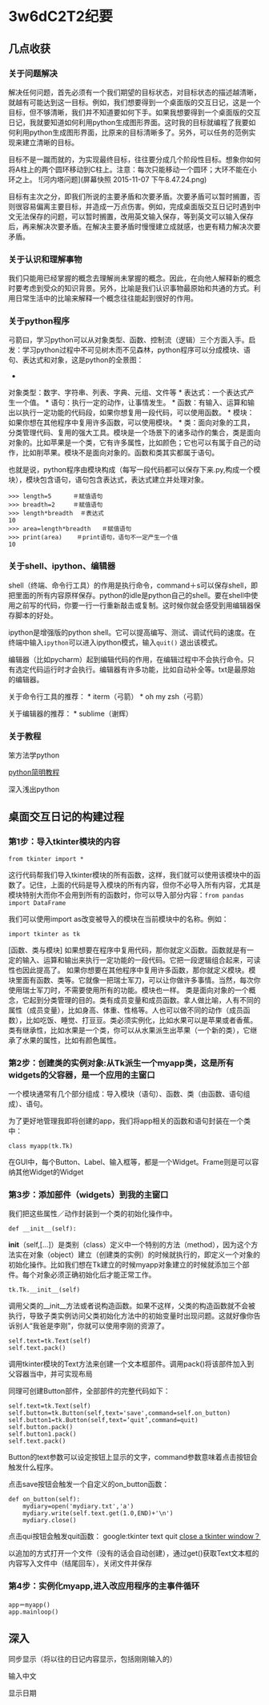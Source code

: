 # 3w6dC2T2纪要



## 几点收获

### 关于问题解决

解决任何问题，首先必须有一个我们期望的目标状态，对目标状态的描述越清晰，就越有可能达到这一目标。例如，我们想要得到一个桌面版的交互日记，这是一个目标，但不够清晰，我们并不知道要如何下手。如果我想要得到一个桌面版的交互日记，我就要知道如何利用python生成图形界面。这时我的目标就编程了我要如何利用python生成图形界面，比原来的目标清晰多了。另外，可以任务的范例实现来建立清晰的目标。

目标不是一蹴而就的，为实现最终目标，往往要分成几个阶段性目标。想象你如何将A柱上的两个圆环移动到C柱上。注意：每次只能移动一个圆环；大环不能在小环之上。
![河内塔问题](屏幕快照 2015-11-07 下午8.47.24.png)


目标有主次之分，即我们所说的主要矛盾和次要矛盾。次要矛盾可以暂时搁置，否则很容易偏离主要目标，并造成一万点伤害。例如，完成桌面版交互日记时遇到中文无法保存的问题，可以暂时搁置，改用英文输入保存，等到英文可以输入保存后，再来解决次要矛盾。在解决主要矛盾时慢慢建立成就感，也更有精力解决次要矛盾。


### 关于认识和理解事物
我们只能用已经掌握的概念去理解尚未掌握的概念。因此，在向他人解释新的概念时要考虑到受众的知识背景。另外，比喻是我们认识事物最原始和共通的方式。利用日常生活中的比喻来解释一个概念往往能起到很好的作用。



### 关于python程序
弓箭曰，学习python可以从对象类型、函数、控制流（逻辑）三个方面入手。启发：学习python过程中不可见树木而不见森林，python程序可以分成模块、语句、表达式和对象，这是python的全景图：

* 
对象类型：数字、字符串、列表、字典、元组、文件等
* 
表达式：一个表达式产生一个值。
* 
语句：执行一定的动作，让事情发生。
* 
函数：有输入、运算和输出以执行一定功能的代码段，如果你想复用一段代码，可以使用函数。
* 
模块：如果你想在其他程序中复用许多函数，可以使用模块。
* 
类：面向对象的工具，分类管理代码、复用的强大工具。模块是一个场景下的诸多动作的集合，类是面向对象的。比如苹果是一个类，它有许多属性，比如颜色；它也可以有属于自己的动作，比如削苹果。模块不是面向对象的。函数和类其实都属于语句。

也就是说，python程序由模块构成（每写一段代码都可以保存下来.py,构成一个模块），模块包含语句，语句包含表达式，表达式建立并处理对象。

    >>> length=5      ＃赋值语句
    >>> breadth=2     ＃赋值语句
    >>> length*breadth  ＃表达式
    10
    >>> area=length*breadth   ＃赋值语句
    >>> print(area)    ＃print语句，语句不一定产生一个值
    10


### 关于shell、ipython、编辑器
shell（终端、命令行工具）的作用是执行命令，command＋s可以保存shell，即把里面的所有内容原样保存。python的idle是python自己的shell。要在shell中使用之前写的代码，你要一行一行重新敲击或复制。这时候你就会感受到用编辑器保存脚本的好处。

ipython是增强版的python shell。它可以提高编写、测试、调试代码的速度。在终端中输入```ipython```可以进入ipython模式，输入```quit()``` 退出该模式。

编辑器（比如pycharm）起到编辑代码的作用，在编辑过程中不会执行命令。只有选定代码运行时才会执行。编辑器有许多功能，比如自动补全等。txt是最原始的编辑器。

关于命令行工具的推荐：
* 
iterm（弓箭）
* 
oh my zsh（弓箭）

关于编辑器的推荐：
* 
sublime（谢辉）



### 关于教程
笨方法学python

[python简明教程](http://www.kuqin.com/abyteofpython_cn/)

深入浅出python



## 桌面交互日记的构建过程


### 第1步：导入tkinter模块的内容

```from tkinter import *```

这行代码帮我们导入tkinter模块的所有函数，这样，我们就可以使用该模块中的函数了。记住，上面的代码是导入模块的所有内容，但你不必导入所有内容，尤其是模块特别大而你不会用到所有的函数时，你可以导入部分内容：```from pandas import DataFrame```

我们可以使用import as改变被导入的模块在当前模块中的名称。例如：

```import tkinter as tk```


[函数、类与模块]
如果想要在程序中复用代码，那你就定义函数。函数就是有一定的输入、运算和输出来执行一定功能的一段代码。它把一段逻辑组合起来，可读性也因此提高了。
如果你想要在其他程序中复用许多函数，那你就定义模块。模块里面有函数、类等。它就像一把瑞士军刀，可以让你做许多事情。当然，每次你使用瑞士军刀时，不需要使用所有的功能。模块也一样。
类是面向对象的一个概念，它起到分类管理的目的。类有成员变量和成员函数。拿人做比喻，人有不同的属性（成员变量），比如身高、体重、性格等。人也可以做不同的动作（成员函数），比如吃饭、睡觉、打豆豆。类必须实例化，比如水果可以是苹果或者香蕉。类有继承性，比如水果是一个类，你可以从水果派生出苹果（一个新的类），它继承了水果的属性，比如有颜色属性。



### 第2步：创建类的实例对象:从Tk派生一个myapp类，这是所有widgets的父容器，是一个应用的主窗口
一个模块通常有几个部分组成：导入模块（语句）、函数、类（由函数、语句组成）、语句。

为了更好地管理我即将创建的app，我们将app相关的函数和语句封装在一个类中：

```class myapp(tk.Tk)```

在GUI中，每个Button、Label、输入框等，都是一个Widget。Frame则是可以容纳其他Widget的Widget

### 第3步：添加部件（widgets）到我的主窗口
我们把这些属性／动作封装到一个类的初始化操作中。

    def __init__(self):


__init__（self,[...]）是类别（class）定义中一个特别的方法（method），因为这个方法实在对象（object）建立（创建类的实例）的时候就执行的，即定义一个对象的初始化操作。比如我们想在Tk建立的时候myapp对象建立的时候就添加三个部件。每个对象必须正确初始化后才能正常工作。


    tk.Tk.__init__(self)

调用父类的__init__方法或者说构造函数。如果不这样，父类的构造函数就不会被执行，导致子类实例访问父类初始化方法中的初始变量时出现问题。这就好像你告诉别人“我爸是李刚”，你就可以使用李刚的资源了。



    self.text=tk.Text(self)
    self.text.pack()

调用tkinter模块的Text方法来创建一个文本框部件。调用pack()将该部件加入到父容器当中，并可实现布局

同理可创建Button部件，全部部件的完整代码如下：

    self.text=tk.Text(self)
    self.button=tk.Button(self,text='save',command=self.on_button)
    self.button1=tk.Button(self,text=‘quit’,command=quit)
    self.button.pack()
    self.button1.pack()
    self.text.pack()

Button的text参数可以设定按钮上显示的文字，command参数意味着点击按钮会触发什么程序。

点击save按钮会触发一个自定义的on_button函数：
    
    def on_button(self):
        mydiary=open('mydiary.txt','a')
        mydiary.write(self.text.get(1.0,END)+'\n')
        mydiary.close()

点击qui按钮会触发quit函数：
google:tkinter text quit
[close a tkinter window？](http://stackoverflow.com/questions/110923/close-a-tkinter-window)

以追加的方式打开一个文件（没有的话会自动创建），通过get()获取Text文本框的内容写入文件中（结尾回车），关闭文件并保存




### 第4步：实例化myapp,进入改应用程序的主事件循环

    app＝myapp()
    app.mainloop()
    
    

## 深入
同步显示（将以往的日记内容显示，包括刚刚输入的）

输入中文

显示日期





